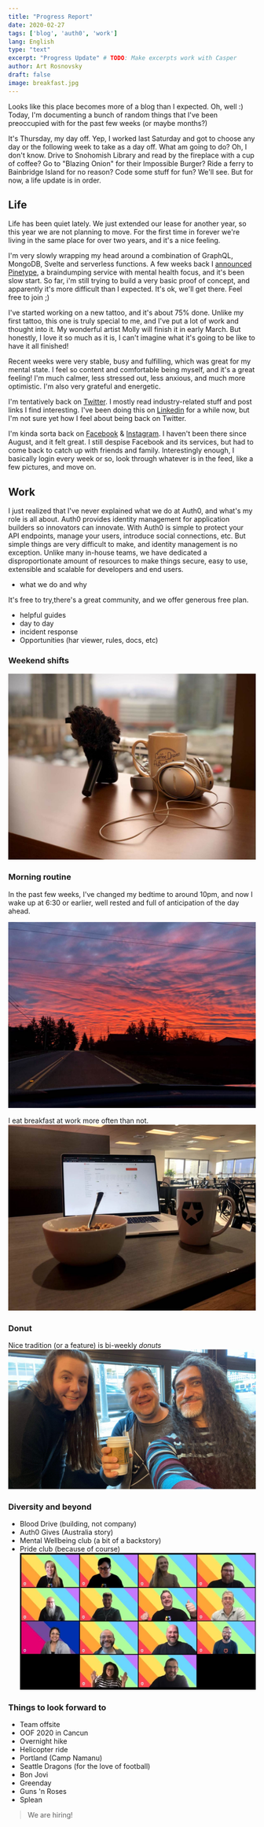 ```yaml
---
title: "Progress Report"
date: 2020-02-27
tags: ['blog', 'auth0', 'work']
lang: English
type: "text"
excerpt: "Progress Update" # TODO: Make excerpts work with Casper
author: Art Rosnovsky
draft: false
image: breakfast.jpg
---
```


Looks like this place becomes more of a blog than I expected. Oh, well :) Today, I'm documenting a bunch of random things that I've been preoccupied with for the past few weeks (or maybe months?)

It's Thursday, my day off. Yep, I worked last Saturday and got to choose any day or the following week to take as a day off. What am going to do? Oh, I don't know. Drive to Snohomish Library and read by the fireplace with a cup of coffee? Go to "Blazing Onion" for their Impossible Burger? Ride a ferry to Bainbridge Island for no reason? Code some stuff for fun? We'll see. But for now, a life update is in order.

## Life

Life has been quiet lately. We just extended our lease for another year, so this year we are not planning to move. For the first time in forever we're living in the same place for over two years, and it's a nice feeling.

I'm very slowly wrapping my head around a combination of GraphQL, MongoDB, Svelte and serverless functions. A few weeks back I [announced Pinetype](/blog/2020/02/02/do-you-want-to-build-a-service/), a braindumping service with mental health focus, and it's been slow start. So far, i'm still trying to build a very basic proof of concept, and apparently it's more difficult than I expected. It's ok, we'll get there. Feel free to join ;)

I've started working on a new tattoo, and it's about 75% done. Unlike my first tattoo, this one is truly special to me, and I've put a lot of work and thought into it. My wonderful artist Molly will finish it in early March. But honestly, I love it so much as it is, I can't imagine what it's going to be like to have it all finished!

Recent weeks were very stable, busy and fulfilling, which was great for my mental state. I feel so content and comfortable being myself, and it's a great feeling! I'm much calmer, less stressed out, less anxious, and much more optimistic. I'm also very grateful and energetic.

I'm tentatively back on [Twitter](https://twitter.com/rosnovsky). I mostly read industry-related stuff and post links I find interesting. I've been doing this on [Linkedin](https://linkedin.com/in/rosnovsky) for a while now, but I'm not sure yet how I feel about being back on Twitter.

I'm kinda sorta back on [Facebook](https://facebook.com/rosnovsky) & [Instagram](https://instagram.com/rosnovsky). I haven't been there since August, and it felt great. I still despise Facebook and its services, but had to come back to catch up with friends and family. Interestingly enough, I basically login every week or so, look through whatever is in the feed, like a few pictures, and move on.

## Work

I just realized that I've never explained what we do at Auth0, and what's my role is all about. Auth0 provides identity management for application builders so innovators can innovate. With Auth0 is simple to protect your API endpoints, manage your users, introduce social connections, etc. But simple things are very difficult to make, and identity management is no exception. Unlike many in-house teams, we have dedicated a disproportionate amount of resources to make things secure, easy to use, extensible and scalable for developers and end users.

- what we do and why

It's free to try,there's a great community, and we offer generous free plan.

- helpful guides
- day to day
- incident response
- Opportunities (har viewer, rules, docs, etc)

### Weekend shifts

![Weekend Shifts](podcasting.jpg)

### Morning routine

In the past few weeks, I've changed my bedtime to around 10pm, and now I wake up at 6:30 or earlier, well rested and full of anticipation of the day ahead. 

![Morning](morning.jpg)

I eat breakfast at work more often than not.
![Breakfast](breakfast.jpg)

### Donut

Nice tradition (or a feature) is bi-weekly *donuts*
![Donut](donut.jpg)

### Diversity and beyond

- Blood Drive (building, not company)
- Auth0 Gives (Australia story)
- Mental Wellbeing club (a bit of a backstory)
- Pride club (because of course)
![Pride Club](pride-club.jpg)

### Things to look forward to

- Team offsite
- OOF 2020 in Cancun
- Overnight hike
- Helicopter ride
- Portland (Camp Namanu)
- Seattle Dragons (for the love of football)
- Bon Jovi
- Greenday
- Guns 'n Roses
- Splean

> We are hiring!
